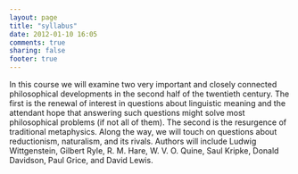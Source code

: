 ```yaml
---
layout: page
title: "syllabus"
date: 2012-01-10 16:05
comments: true
sharing: false
footer: true
---
```


In this course we will examine two very important and closely connected philosophical developments in the second half of the twentieth century. The first is the renewal of interest in questions about linguistic meaning and the attendant hope that answering such questions might solve most philosophical problems (if not all of them). The second is the resurgence of traditional metaphysics. Along the way, we will touch on questions about reductionism, naturalism, and its rivals. Authors will include Ludwig Wittgenstein, Gilbert Ryle, R. M. Hare, W. V. O. Quine, Saul Kripke, Donald Davidson, Paul Grice, and David Lewis.